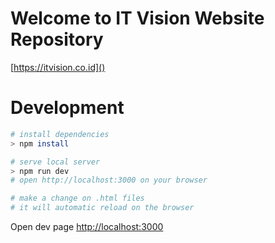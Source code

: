 # Welcome to IT Vision Website Repository
[https://itvision.co.id]()

# Development
```sh
# install dependencies
> npm install

# serve local server
> npm run dev
# open http://localhost:3000 on your browser

# make a change on .html files
# it will automatic reload on the browser
```
Open dev page [http://localhost:3000]()